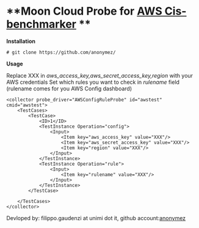**Moon Cloud Probe for [AWS Cis-benchmarker](https://aws.amazon.com/it/blogs/security/tag/cis-aws-foundations-benchmark/) **
====================
**Installation**

    # git clone https://github.com/anonymez/
      

**Usage**

Replace XXX in _aws_access_key,aws_secret_access_key,region_ with your AWS credentials
Set which rules you want to check in _rulename_ field (rulename comes for you AWS Config dashboard)

    <collector probe_driver="AWSConfigRuleProbe" id="awstest" cmid="awstest">
        <TestCases>
            <TestCase>
                <ID>1</ID>
                <TestInstance Operation="config">
                    <Input>
                        <Item key="aws_access_key" value="XXX"/>
                        <Item key="aws_secret_access_key" value="XXX"/>
                        <Item key="region" value="XXX"/>
                    </Input>
                </TestInstance>
                <TestInstance Operation="rule">
                    <Input>
                        <Item key="rulename" value="XXX"/>
                    </Input>
                </TestInstance>
            </TestCase>
    
        </TestCases>
    </collector>



Devloped by: filippo.gaudenzi at unimi dot it, github account:[anonymez](https://github.com/anonymez) 